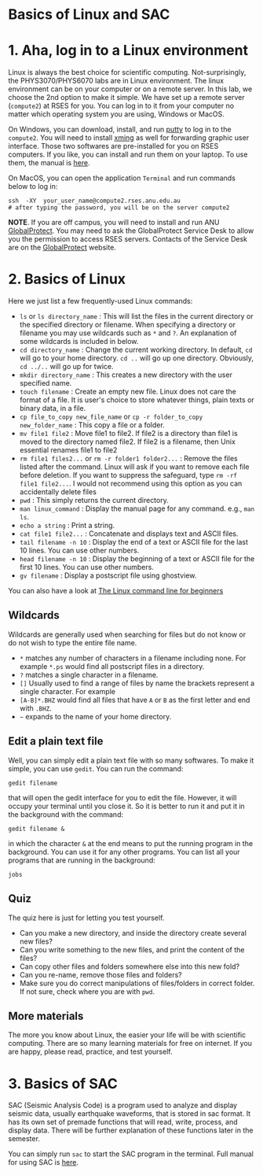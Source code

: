 Basics of Linux and SAC
====

# 1. Aha, log in to a Linux environment

Linux is always the best choice for scientific computing. Not-surprisingly,
the PHYS3070/PHYS6070 labs are in Linux environment. The linux environment can
be on your computer or on a remote server. In this lab, we choose the 2nd option
to make it simple. We have set up a remote server (`compute2`) at RSES for you. You can log in to it from your
computer no matter which operating system you are using, Windows or MacOS.

On Windows, you can download, install, and run [putty](https://www.putty.org/) to log in to the `compute2`.
You will need to install [xming](https://cc.jlab.org/windows/X11onWindows) as well for forwarding
graphic user interface. Those two softwares are pre-installed for you on RSES computers. If
you like, you can install and run them on your laptop. To use them, the manual is [here](https://github.com/sheng09/PHYS3070-6070-Lastest/blob/main/materials/Basics/How-to-access-RSES-server.pdf).

On MacOS, you can open the application `Terminal` and run commands below to log in:
```shell
ssh  -XY  your_user_name@compute2.rses.anu.edu.au
# after typing the password, you will be on the server compute2
```

**NOTE**. If you are off campus, you will need to install and run ANU [GlobalProtect](https://services.anu.edu.au/information-technology/login-access/remote-access). You may need to ask the GlobalProtect Service Desk to allow you the permission to access RSES servers. Contacts of the Service Desk are on the [GlobalProtect](https://services.anu.edu.au/information-technology/login-access/remote-access) website.

# 2. Basics of Linux
Here we just list a few frequently-used Linux commands:
- `ls` or `ls directory_name` : This will list the files in the current directory or the specified
directory or filename. When specifying a directory or filename you may use wildcards
such as `*` and `?`. An explanation of some wildcards is included in below.
- `cd directory_name` : Change the current working directory. In default,
`cd` will go to your home directory. `cd ..` will go up one directory. Obviously, `cd ../..` will go up for twice.
- `mkdir directory_name` : This creates a new directory with the user specified name.
- `touch filename` : Create an empty new file. Linux does not care the format of a file. It is user's choice to store
whatever things, plain texts or binary data, in a file.
- `cp file_to_copy new_file_name` or `cp -r folder_to_copy new_folder_name` : This copy a file or a folder.
- `mv file1 file2` : Move file1 to file2. If file2 is a directory than file1 is moved
to the directory named file2. If file2 is a filename, then Unix essential renames file1 to
file2
- `rm file1 files2...` or `rm -r folder1 folder2...` : Remove the files listed after the command. Linux will ask if you
want to remove each file before deletion. If you want to suppress the safeguard, type `rm -rf file1 file2...`.
I would not recommend using this option as you can accidentally delete files
- `pwd` : This simply returns the current directory.
- `man linux_command` : Display the manual page for any command. e.g., `man ls`.
- `echo a string` : Print a string.
- `cat file1 file2...` : Concatenate and displays text and ASCII files.
- `tail filename -n 10` : Display the end of a text or ASCII file for the last 10 lines. You can use other numbers.
- `head filename -n 10` : Display the beginning of a text or ASCII file for the first 10 lines. You can use other numbers.
- `gv filename` : Display a postscript file using ghostview.

You can also have a look at [The Linux command line for beginners](https://ubuntu.com/tutorials/command-line-for-beginners#1-overview)

## Wildcards
Wildcards are generally used when searching for files but do not know or do not wish to type the entire file name.
- `*` matches any number of characters in a filename including none. For example `*.ps` would find all postscript files in a directory.
- `?` matches a single character in a filename.
- `[]` Usually used to find a range of files by name the brackets represent a single character. For example
- `[A-B]*.BHZ` would find all files that have `A` or `B` as the first letter and end with `.BHZ`.
- `~` expands to the name of your home directory.

## Edit a plain text file
Well, you can simply edit a plain text file with so many softwares. To make it simple,
you can use `gedit`. You can run the command:

```shell
gedit filename
```

that will open the gedit interface for you to edit the file. However, it will occupy your terminal until you close it.
So it is better to run it and put it in the background with the command:

```shell
gedit filename &
```

in which the character `&` at the end means to put the running program in the background. You can use it for any other programs. You
can list all your programs that are running in the background:

```shell
jobs
```

## Quiz
The quiz here is just for letting you test yourself.
- Can you make a new directory, and inside the directory create several new files?
- Can you write something to the new files, and print the content of the files?
- Can copy other files and folders somewhere else into this new fold?
- Can you re-name, remove those files and folders?
- Make sure you do correct manipulations of files/folders in correct folder. If not sure, check where you are with `pwd`.

## More materials
The more you know about Linux, the easier your life will be with scientific computing. There are so many learning materials for free on internet. If you are happy, please read, practice, and test yourself.

# 3. Basics of SAC
SAC (Seismic Analysis Code) is a program used to analyze and display seismic data, usually earthquake waveforms, that
is stored in sac format. It has its own set of premade functions that will read, write, process, and display data. There will be further
explanation of these functions later in the semester.

You can simply run `sac` to start the SAC program in the terminal. Full manual for using SAC is [here](http://www.iris.edu/manuals/sac/manual.html).
